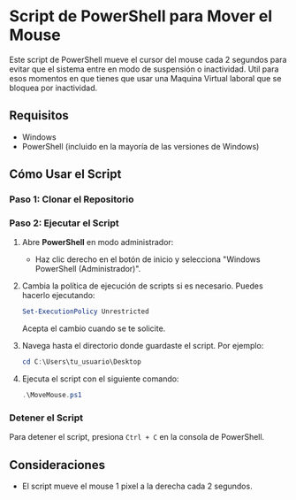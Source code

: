 # Script de PowerShell para Mover el Mouse

Este script de PowerShell mueve el cursor del mouse cada 2 segundos para evitar que el sistema entre en modo de suspensión o inactividad. Util para esos momentos en que tienes que usar una Maquina Virtual laboral que se bloquea por inactividad.

## Requisitos
- Windows
- PowerShell (incluido en la mayoría de las versiones de Windows)

## Cómo Usar el Script

### Paso 1: Clonar el Repositorio

### Paso 2: Ejecutar el Script

1. Abre **PowerShell** en modo administrador:
   - Haz clic derecho en el botón de inicio y selecciona "Windows PowerShell (Administrador)".
   
2. Cambia la política de ejecución de scripts si es necesario. Puedes hacerlo ejecutando:

    ```powershell
    Set-ExecutionPolicy Unrestricted
    ```

   Acepta el cambio cuando se te solicite.

3. Navega hasta el directorio donde guardaste el script. Por ejemplo:

    ```powershell
    cd C:\Users\tu_usuario\Desktop
    ```

4. Ejecuta el script con el siguiente comando:

    ```powershell
    .\MoveMouse.ps1
    ```

### Detener el Script

Para detener el script, presiona `Ctrl + C` en la consola de PowerShell.

## Consideraciones

- El script mueve el mouse 1 pixel a la derecha cada 2 segundos. 

